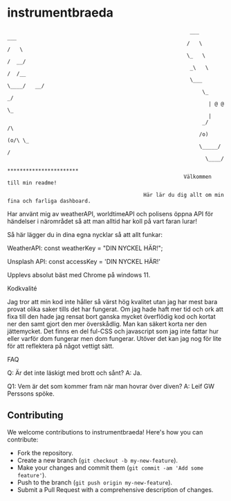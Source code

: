# instrumentbraeda
                                                               ___            ___
                                                              /   \          /   \
                                                              \_   \        /  __/
                                                               _\   \      /  /__
                                                               \___  \____/   __/
                                                                   \_       _/
                                                                     | @ @  \_
                                                                     |
                                                                   _/     /\
                                                                  /o)  (o/\ \_
                                                                  \_____/ /
                                                                    \____/
                                                              ***********************
                                                             Välkommen till min readme! 
                                                      
                                                Här lär du dig allt om min fina och farliga dashboard.
                                                

Har använt mig av weatherAPI, worldtimeAPI och polisens öppna API för händelser i närområdet så att man alltid har koll på vart faran lurar!

Så här lägger du in dina egna nycklar så att allt funkar:

WeatherAPI:
const weatherKey = "DIN NYCKEL HÄR!";

Unsplash API:
const accessKey = 'DIN NYCKEL HÄR!'

Upplevs absolut bäst med Chrome på windows 11.

Kodkvalité

Jag tror att min kod inte håller så värst hög kvalitet utan jag har mest bara provat olika saker tills det har fungerat. Om jag hade haft mer tid och ork att fixa till den hade jag rensat bort ganska mycket överflödig kod och kortat ner den samt gjort den mer överskådlig. Man kan säkert korta ner den jättemycket. Det finns en del ful-CSS och javascript som jag inte fattar hur eller varför dom fungerar men dom fungerar. Utöver det kan jag nog för lite för att reflektera på något vettigt sätt.

FAQ

Q: Är det inte läskigt med brott och sånt?
A: Ja.

Q1: Vem är det som kommer fram när man hovrar över diven?
A: Leif GW Perssons spöke.

## Contributing
We welcome contributions to instrumentbraeda! Here's how you can contribute:
- Fork the repository.
- Create a new branch (`git checkout -b my-new-feature`).
- Make your changes and commit them (`git commit -am 'Add some feature'`).
- Push to the branch (`git push origin my-new-feature`).
- Submit a Pull Request with a comprehensive description of changes.
